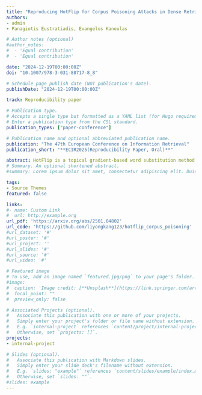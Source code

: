 ```yaml
---
title: "Reproducing HotFlip for Corpus Poisoning Attacks in Dense Retrieval"
authors:
- admin
- Panagiotis Eustratiadis, Evangelos Kanoulas

# Author notes (optional)
#author_notes:
#  - 'Equal contribution'
#  - 'Equal contribution'

date: "2024-12-19T00:00:00Z"
doi: "10.1007/978-3-031-88717-8_8" 

# Schedule page publish date (NOT publication's date).
publishDate: "2024-12-19T00:00:00Z"

track: Reproducibility paper

# Publication type.
# Accepts a single type but formatted as a YAML list (for Hugo requirements).
# Enter a publication type from the CSL standard.
publication_types: ["paper-conference"]

# Publication name and optional abbreviated publication name.
publication: "The 47th European Conference on Information Retrieval"
publication_short: "**ECIR2025(Reproducibility Paper, Oral)**"

abstract: HotFlip is a topical gradient-based word substitution method for attacking language models. Recently, this method has been further applied to attack retrieval systems by generating malicious passages that are injected into a corpus, i.e., corpus poisoning. However, HotFlip is known to be computationally inefficient, with the majority of time being spent on gradient accumulation for each query-passage pair during the adversarial token generation phase, making it impossible to generate an adequate number of adversarial passages in a reasonable amount of time. Moreover, the attack method itself assumes access to a set of user queries, a strong assumption that does not correspond to how real-world adversarial attacks are usually performed. In this paper, we first significantly boost the efficiency of HotFlip, reducing the adversarial generation process from 4 hours per document to only 15 minutes, using the same hardware. We further contribute experiments and analysis on two additional tasks, (1) transfer-based black-box attacks, and (2) query-agnostic attacks. Whenever possible, we provide comparisons between the original method and our improved version. Our experiments demonstrate that HotFlip can effectively attack a variety of dense retrievers, with an observed trend that its attack performance diminishes against more advanced and recent methods. Interestingly, we observe that while HotFlip performs poorly in a black-box setting, indicating limited capacity for generalization, in query-agnostic scenarios its performance is correlated to the volume of injected adversarial passages.
# Summary. An optional shortened abstract.
#summary: Lorem ipsum dolor sit amet, consectetur adipiscing elit. Duis posuere tellus ac convallis placerat. Proin tincidunt magna sed ex sollicitudin condimentum.

tags:
- Source Themes
featured: false

links:
#- name: Custom Link
#  url: http://example.org
url_pdf: 'https://arxiv.org/abs/2501.04802'
url_code: 'https://github.com/liyongkang123/hotflip_corpus_poisoning'
#url_dataset: '#'
#url_poster: '#'
#url_project: ''
#url_slides: '#'
#url_source: '#'
#url_video: '#'

# Featured image
# To use, add an image named `featured.jpg/png` to your page's folder. 
#image:
#  caption: 'Image credit: [**Unsplash**](https://link.springer.com/article/10.1007/s10707-022-00466-1/figures/3)'
#  focal_point: ""
#  preview_only: false

# Associated Projects (optional).
#   Associate this publication with one or more of your projects.
#   Simply enter your project's folder or file name without extension.
#   E.g. `internal-project` references `content/project/internal-project/index.md`.
#   Otherwise, set `projects: []`.
projects:
- internal-project

# Slides (optional).
#   Associate this publication with Markdown slides.
#   Simply enter your slide deck's filename without extension.
#   E.g. `slides: "example"` references `content/slides/example/index.md`.
#   Otherwise, set `slides: ""`.
#slides: example
---
```

